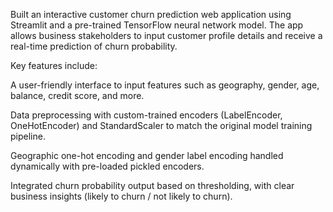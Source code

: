Built an interactive customer churn prediction web application using Streamlit and a pre-trained TensorFlow neural network model. The app allows business stakeholders to input customer profile details and receive a real-time prediction of churn probability.

Key features include:

A user-friendly interface to input features such as geography, gender, age, balance, credit score, and more.

Data preprocessing with custom-trained encoders (LabelEncoder, OneHotEncoder) and StandardScaler to match the original model training pipeline.

Geographic one-hot encoding and gender label encoding handled dynamically with pre-loaded pickled encoders.

Integrated churn probability output based on thresholding, with clear business insights (likely to churn / not likely to churn).

